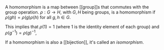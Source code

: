 A homomorphism is a map between [[group]]s
that commutes with the group operation.
$\rho : G \rightarrow H$, with $G, H$ being groups, is a homomorphism
if $\rho(gh) = \rho(g)\rho(h)$ for all $g,h \in G$.

This implies that $\rho(1) = 1$ (where 1 is the identity element of each group)
and $\rho(g^{-1}) = \rho(g)^{-1}$,

If a homomorphism is also a [[bijection]],
it's called an _isomorphism_.